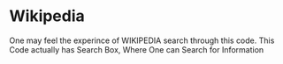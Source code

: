 # Wikipedia
One may feel the experince of WIKIPEDIA search through this code. This Code actually has Search Box, Where One can Search for Information

